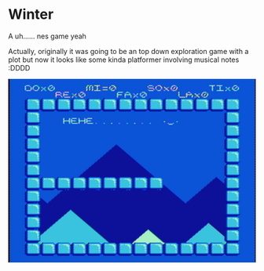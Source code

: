 # Winter

A uh...... nes game yeah

Actually, originally it was going to be an top down exploration game with a plot but
now it looks like some kinda platformer involving musical notes :DDDD

![screen shot](screen.png)
